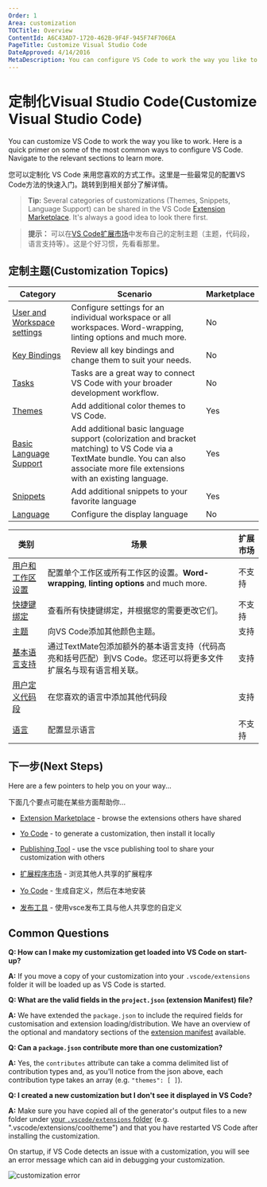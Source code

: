 ```yaml
---
Order: 1
Area: customization
TOCTitle: Overview
ContentId: A6C43AD7-1720-462B-9F4F-945F74F706EA
PageTitle: Customize Visual Studio Code
DateApproved: 4/14/2016
MetaDescription: You can configure VS Code to work the way you like to work.  Here is a quick primer on some of the most common ways to configure VS Code.
---
```



# 定制化Visual Studio Code(Customize Visual Studio Code)

You can customize VS Code to work the way you like to work.  Here is a quick primer on some of the most common ways to configure VS Code.  Navigate to the relevant sections to learn more.

您可以定制化 VS Code 来用您喜欢的方式工作。这里是一些最常见的配置VS Code方法的快速入门。跳转到到相关部分了解详情。

>**Tip:** Several categories of customizations (Themes, Snippets, Language Support) can be shared in the VS Code [Extension Marketplace](/docs/editor/extension-gallery.md).  It's always a good idea to look there first.

>**提示：** 可以在[VS Code扩展市场](/docs/editor/extension-gallery.md)中发布自己的定制主题（主题，代码段，语言支持等）。这是个好习惯，先看看那里。

## 定制主题(Customization Topics)

**Category**|**Scenario**|**Marketplace**
------------|------------|-----------
[User and Workspace settings](/docs/customization/userandworkspace.md)|Configure settings for an individual workspace or all workspaces.  Word-wrapping, linting options and much more.|No
[Key Bindings](/docs/customization/keybindings.md)| Review all key bindings and change them to suit your needs.|No
[Tasks](/docs/editor/tasks.md)|Tasks are a great way to connect VS Code with your broader development workflow.|No
[Themes](/docs/customization/themes.md)| Add additional color themes to VS Code.|Yes 
[Basic Language Support](/docs/customization/colorizer.md)| Add additional basic language support (colorization and bracket matching) to VS Code via a TextMate bundle.  You can also associate more file extensions with an existing language.|Yes
[Snippets](/docs/customization/userdefinedsnippets.md)|Add additional snippets to your favorite language|Yes
[Language](/docs/customization/locales.md)|Configure the display language|No

**类别**|**场景**|**扩展市场**
-------|--------|-----------
[用户和工作区设置](用户和工作空间.md)|配置单个工作区或所有工作区的设置。**Word-wrapping**, **linting options** and much more.| 不支持
[快捷键绑定](快捷键绑定.md)| 查看所有快捷键绑定，并根据您的需要更改它们。|不支持
[主题](主题.md)| 向VS Code添加其他颜色主题。|支持 
[基本语言支持](基本语言支持.md)| 通过TextMate包添加额外的基本语言支持（代码高亮和括号匹配）到VS Code。您还可以将更多文件扩展名与现有语言相关联。|支持
[用户定义代码段](用户定义代码段.md)|在您喜欢的语言中添加其他代码段|支持
[语言](语言区域.md)|配置显示语言|不支持


## 下一步(Next Steps)

Here are a few pointers to help you on your way...

下面几个要点可能在某些方面帮助你...

* [Extension Marketplace](/docs/editor/extension-gallery.md) - browse the extensions others have shared
* [Yo Code](/docs/tools/yocode.md) -  to generate a customization, then install it locally
* [Publishing Tool](/docs/tools/vscecli.md) - use the vsce publishing tool to share your customization with others

* [扩展程序市场](../编辑器/扩展市场.md) - 浏览其他人共享的扩展程序
* [Yo Code](../工具/yocode扩展生成器.md) -  生成自定义，然后在本地安装
* [发布工具](../工具/vse命令行工具.md) - 使用vsce发布工具与他人共享您的自定义


## Common Questions

**Q: How can I make my customization get loaded into VS Code on start-up?**

**A:** If you move a copy of your customization into your `.vscode/extensions` folder it will be loaded up as VS Code is started.

**Q: What are the valid fields in the `project.json` (extension Manifest) file?**

**A:** We have extended the `package.json` to include the required fields for customisation and extension loading/distribution.  We have an overview of the optional and mandatory sections of the [extension manifest](/docs/extensionAPI/extension-manifest.md) available.

**Q: Can a `package.json` contribute more than one customization?**

**A:** Yes, the `contributes` attribute can take a comma delimited list of contribution types and, as you'll notice from the json above, each contribution type takes an array (e.g. `"themes": [ ]`).

**Q: I created a new customization but I don't see it displayed in VS Code?**

**A:** Make sure you have copied all of the generator's output files to a new folder under [your `.vscode/extensions` folder](/docs/extensions/install-extension.md#your-extensions-folder) (e.g. ".vscode/extensions/cooltheme") and that you have restarted VS Code after installing the customization.

On startup, if VS Code detects an issue with a customization, you will see an error message which can aid in debugging your customization.

![customization error](images/overview/error.png)
